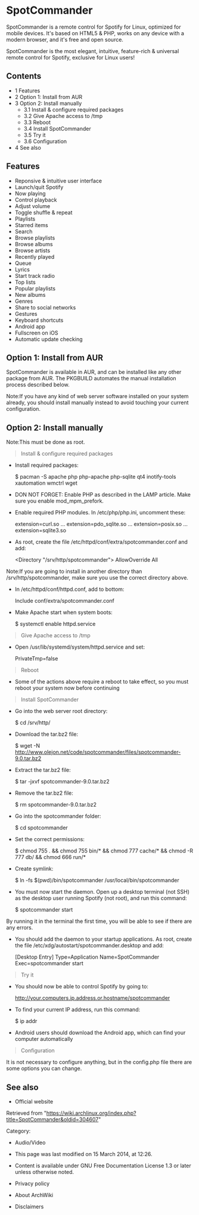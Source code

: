SpotCommander
=============

SpotCommander is a remote control for Spotify for Linux, optimized for
mobile devices. It's based on HTML5 & PHP, works on any device with a
modern browser, and it's free and open source.

SpotCommander is the most elegant, intuitive, feature-rich & universal
remote control for Spotify, exclusive for Linux users!

Contents
--------

-   1 Features
-   2 Option 1: Install from AUR
-   3 Option 2: Install manually
    -   3.1 Install & configure required packages
    -   3.2 Give Apache access to /tmp
    -   3.3 Reboot
    -   3.4 Install SpotCommander
    -   3.5 Try it
    -   3.6 Configuration
-   4 See also

Features
--------

-   Reponsive & intuitive user interface
-   Launch/quit Spotify
-   Now playing
-   Control playback
-   Adjust volume
-   Toggle shuffle & repeat
-   Playlists
-   Starred items
-   Search
-   Browse playlists
-   Browse albums
-   Browse artists
-   Recently played
-   Queue
-   Lyrics
-   Start track radio
-   Top lists
-   Popular playlists
-   New albums
-   Genres
-   Share to social networks
-   Gestures
-   Keyboard shortcuts
-   Android app
-   Fullscreen on iOS
-   Automatic update checking

Option 1: Install from AUR
--------------------------

SpotCommander is available in AUR, and can be installed like any other
package from AUR. The PKGBUILD automates the manual installation process
described below.

Note:If you have any kind of web server software installed on your
system already, you should install manually instead to avoid touching
your current configuration.

Option 2: Install manually
--------------------------

Note:This must be done as root.

> Install & configure required packages

-   Install required packages:

     $ pacman -S apache php php-apache php-sqlite qt4 inotify-tools xautomation wmctrl wget

-   DON NOT FORGET: Enable PHP as described in the LAMP article. Make
    sure you enable mod_mpm_prefork.

-   Enable required PHP modules. In /etc/php/php.ini, uncomment these:

     extension=curl.so
     ...
     extension=pdo_sqlite.so
     ...
     extension=posix.so
     ...
     extension=sqlite3.so

-   As root, create the file /etc/httpd/conf/extra/spotcommander.conf
    and add:

    <Directory "/srv/http/spotcommander">
    AllowOverride All
    </Directory>

Note:If you are going to install in another directory than
/srv/http/spotcommander, make sure you use the correct directory above.

-   In /etc/httpd/conf/httpd.conf, add to bottom:

    Include conf/extra/spotcommander.conf

-   Make Apache start when system boots:

     $ systemctl enable httpd.service

> Give Apache access to /tmp

-   Open /usr/lib/systemd/system/httpd.service and set:

     PrivateTmp=false

> Reboot

-   Some of the actions above require a reboot to take effect, so you
    must reboot your system now before continuing

> Install SpotCommander

-   Go into the web server root directory:

     $ cd /srv/http/

-   Download the tar.bz2 file:

     $ wget -N http://www.olejon.net/code/spotcommander/files/spotcommander-9.0.tar.bz2

-   Extract the tar.bz2 file:

     $ tar -jxvf spotcommander-9.0.tar.bz2

-   Remove the tar.bz2 file:

     $ rm spotcommander-9.0.tar.bz2

-   Go into the spotcommander folder:

     $ cd spotcommander

-   Set the correct permissions:

     $ chmod 755 . && chmod 755 bin/* && chmod 777 cache/* && chmod -R 777 db/ && chmod 666 run/*

-   Create symlink:

     $ ln -fs $(pwd)/bin/spotcommander /usr/local/bin/spotcommander

-   You must now start the daemon. Open up a desktop terminal (not SSH)
    as the desktop user running Spotify (not root), and run this
    command:

     $ spotcommander start

By running it in the terminal the first time, you will be able to see if
there are any errors.

-   You should add the daemon to your startup applications. As root,
    create the file /etc/xdg/autostart/spotcommander.desktop and add:

    [Desktop Entry]
    Type=Application
    Name=SpotCommander
    Exec=spotcommander start

> Try it

-   You should now be able to control Spotify by going to:

     http://your.computers.ip.address.or.hostname/spotcommander

-   To find your current IP address, run this command:

     $ ip addr

-   Android users should download the Android app, which can find your
    computer automatically

> Configuration

It is not necessary to configure anything, but in the config.php file
there are some options you can change.

See also
--------

-   Official website

Retrieved from
"https://wiki.archlinux.org/index.php?title=SpotCommander&oldid=304607"

Category:

-   Audio/Video

-   This page was last modified on 15 March 2014, at 12:26.
-   Content is available under GNU Free Documentation License 1.3 or
    later unless otherwise noted.
-   Privacy policy
-   About ArchWiki
-   Disclaimers
